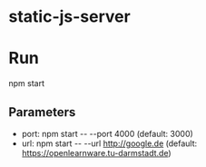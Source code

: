 # static-js-server

Run
===

npm start

Parameters
----------

+ port: npm start -- --port 4000 (default: 3000)
+ url:  npm start -- --url http://google.de (default: https://openlearnware.tu-darmstadt.de)
